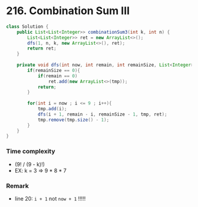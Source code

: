 # 216. Combination Sum III

``` java
class Solution {
    public List<List<Integer>> combinationSum3(int k, int n) {
        List<List<Integer>> ret = new ArrayList<>();
        dfs(1, n, k, new ArrayList<>(), ret);
        return ret;
    }
    
    private void dfs(int now, int remain, int remainSize, List<Integer> tmp, List<List<Integer>> ret){
        if(remainSize == 0){
            if(remain == 0)
                ret.add(new ArrayList<>(tmp));
            return;
        }
        
        for(int i = now ; i <= 9 ; i++){
            tmp.add(i);
            dfs(i + 1, remain - i, remainSize - 1, tmp, ret);
            tmp.remove(tmp.size() - 1);
        }
    }
}
```
### Time complexity
* (9! / (9 - k)!)
* EX: k = 3 => 9 * 8 * 7
### Remark
* line 20: `i + 1` not `now + 1` !!!!!
